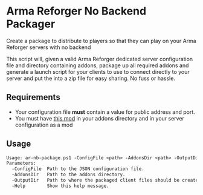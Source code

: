 # Arma Reforger No Backend Packager

Create a package to distribute to players so that they can play on your Arma Reforger servers with no backend

This script will, given a valid Arma Reforger dedicated server configuration file and directory containing addons, package up all required addons and generate a launch script for your clients to use to connect directly to your server and put the into a zip file for easy sharing. No fuss or hassle.



## Requirements

* Your configuration file **must** contain a value for public address and port.
* You must have [this mod](https://reforger.armaplatform.com/workshop/6324F7124A9768FB-NoBackendScenarioLoader) in your addons directory and in your server configuration as a mod

## Usage

```txt
Usage: ar-nb-package.ps1 -ConfigFile <path> -AddonsDir <path> -OutputDir <path>
Parameters:
  -ConfigFile  Path to the JSON configuration file.
  -AddonsDir   Path to the addons directory.
  -OutputDir   Path to where the packaged client files should be created.
  -Help        Show this help message.
```
